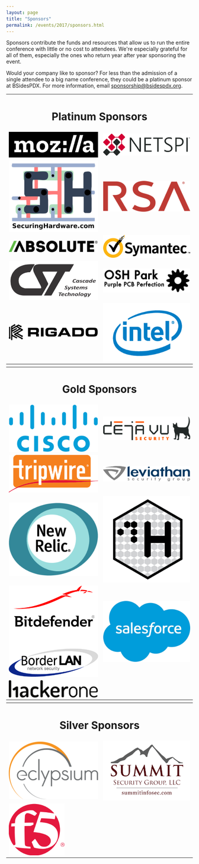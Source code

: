 ```yaml
---
layout: page
title: "Sponsors"
permalink: /events/2017/sponsors.html
---
```


Sponsors contribute the funds and resources that allow us to run the entire conference with little or no cost to attendees. We're especially grateful for all of them, especially the ones who return year after year sponsoring the event.

Would your company like to sponsor? For less than the admission of a single attendee to a big name conference, they could be a platinum sponsor at BSidesPDX. For more information, email <a href="mailto:sponsorship@bsidespdx.org">sponsorship@bsidespdx.org</a>.

<TABLE cellpadding="20" width="90%" align="center">
<tr><th colspan="2"><h1><b>Platinum Sponsors</b></h1></th></tr>
<tr><td><img src="/images/2017/moz-logo-bw-rgb.png"></td>
<td><img src="/images/2017/NETSPI.png"></td></tr>
<tr><td><img src="/images/2017/SecuringHardware.png"></td>
<td><img src="/images/2017/RSA_Logo_RED_RGB.png"></td></tr>
<tr><td><img src="/images/2017/absolute.png"></td>
<td><img src="/images/2017/symantec.png"></td></tr>
<tr><td><img src="/images/2017/cst.png"></td>
<td><img src="/images/2017/oshPark.png"></td></tr>
<tr><td><img src="/images/2017/Rigado.png"></td>
<td><img src="/images/2017/intel.png"></td></tr>
<tr><th colspan="2"></th></tr>
<tr><th colspan="2"><h1><b>Gold Sponsors</b></h1></th></tr>
<tr><td><img src="/images/2017/Cisco.png"></td>
<td><img src="/images/2017/DejaVu.png"></td></tr>
<tr><td><img src="/images/2017/tripwire.png"></td>
<td><img src="/images/2017/leviathan.svg"></td></tr>
<tr><td><img src="/images/2017/newRelic.png"></td>
<td><img src="/images/2017/ControlH.png"></td></tr>
<tr><td><img src="/images/2017/BD_BorderLAN.png"></td>
<td><img src="/images/2017/Salesforce.png"></td></tr>
<tr><td><img src="/images/2017/HackerOne.png"></td>
<td></td></tr>
<tr><th colspan="2"></th></tr>
<tr><th colspan="2"><h1><b>Silver Sponsors</b></h1></th></tr>
<tr><td><img src="/images/2017/eclypsium.png"></td>
<td><img src="/images/2017/summit.png"></td></tr>
<tr><td><img src="/images/2017/f5.png"></td>
<td></td></tr>
</table>
